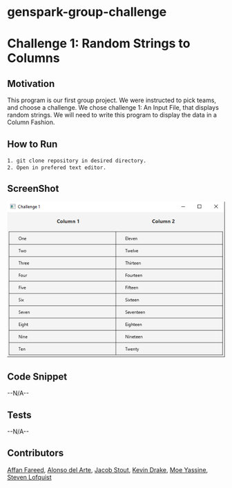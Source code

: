 # genspark-group-challenge
# Challenge 1: Random Strings to Columns
## Motivation
This program is our first group project. We were instructed to pick teams, and choose a challenge. We chose challenge 1: An Input File, that displays random strings. We will need to write this program to display the data in a Column Fashion. 
## How to Run
```
1. git clone repository in desired directory.
2. Open in prefered text editor.
```
## ScreenShot
![Grid](GridScreenShot.PNG)
## Code Snippet
--N/A--
## Tests
--N/A--
## Contributors
[Affan Fareed](https://github.com/ItMeansBigMountain), [Alonso del Arte](https://github.com/Alonso-del-Arte), [Jacob Stout](https://github.com/JediJake66), [Kevin Drake](https://github.com/KDrake80), [Moe Yassine](https://github.com/JintekiWarrior), [Steven Lofquist](https://github.com/StevenLof777)